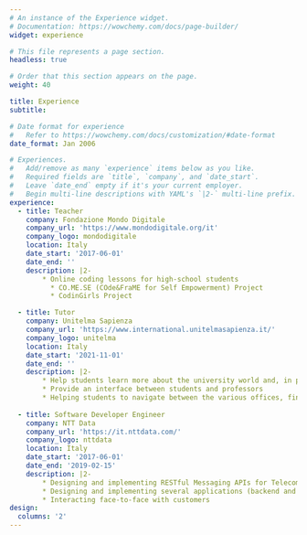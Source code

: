 ```yaml
---
# An instance of the Experience widget.
# Documentation: https://wowchemy.com/docs/page-builder/
widget: experience

# This file represents a page section.
headless: true

# Order that this section appears on the page.
weight: 40

title: Experience
subtitle:

# Date format for experience
#   Refer to https://wowchemy.com/docs/customization/#date-format
date_format: Jan 2006

# Experiences.
#   Add/remove as many `experience` items below as you like.
#   Required fields are `title`, `company`, and `date_start`.
#   Leave `date_end` empty if it's your current employer.
#   Begin multi-line descriptions with YAML's `|2-` multi-line prefix.
experience:
  - title: Teacher
    company: Fondazione Mondo Digitale 
    company_url: 'https://www.mondodigitale.org/it'
    company_logo: mondodigitale
    location: Italy
    date_start: '2017-06-01'
    date_end: ''
    description: |2-   
        * Online coding lessons for high-school students
          * CO.ME.SE (COde&FraME for Self Empowerment) Project
          * CodinGirls Project

  - title: Tutor
    company: Unitelma Sapienza
    company_url: 'https://www.international.unitelmasapienza.it/'
    company_logo: unitelma
    location: Italy
    date_start: '2021-11-01'
    date_end: ''
    description: |2-   
        * Help students learn more about the university world and, in particular, the computer science department.
        * Provide an interface between students and professors
        * Helping students to navigate between the various offices, finalize the registration, access the course pages, etc.
 
  - title: Software Developer Engineer
    company: NTT Data 
    company_url: 'https://it.nttdata.com/'
    company_logo: nttdata
    location: Italy
    date_start: '2017-06-01'
    date_end: '2019-02-15'
    description: |2-
        * Designing and implementing RESTful Messaging APIs for Telecom
        * Designing and implementing several applications (backend and frontend) for Enel
        * Interacting face-to-face with customers
design:
  columns: '2'
---
```

